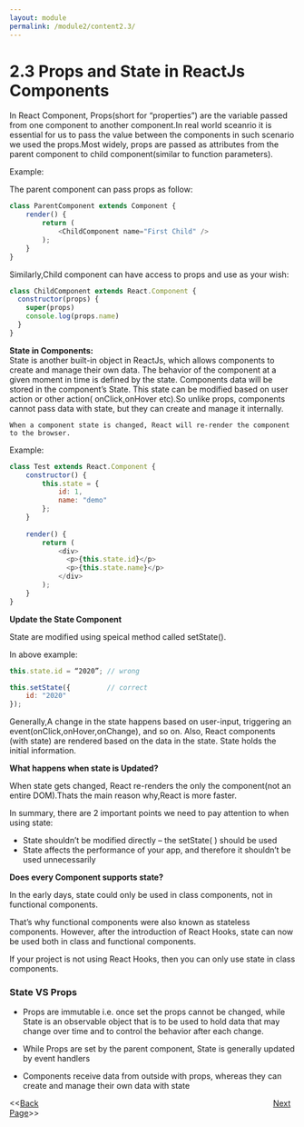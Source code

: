 ```yaml
---
layout: module
permalink: /module2/content2.3/
---
```


# 2.3 Props and State in ReactJs Components

In React Component, Props(short for “properties”)  are the variable passed from one component to another component.In real world sceanrio it is essential for us to pass the value between the components in such scenario we used the props.Most widely, props are passed as attributes from the parent component to child component(similar to function parameters).

Example:

The parent component can pass props as follow:

```js
class ParentComponent extends Component {    
    render() {    
        return (        
            <ChildComponent name="First Child" />    
        );  
    }
}


```
Similarly,Child component can have access to props and use as your wish:

```js
class ChildComponent extends React.Component {
  constructor(props) {
    super(props)
    console.log(props.name)
  }
}
```

<b>State in Components:</b><br>
State is another built-in object in ReactJs, which allows components to create and manage their own data. The behavior of the component at a given moment in time is defined by the state. Components data will be stored in the component’s State. This state can be modified based on user action or other action( onClick,onHover etc).So unlike props, components cannot pass data with state, but they can create and manage it internally.

`When a component state is changed, React will re-render the component to the browser.`

Example:

```js
class Test extends React.Component {    
    constructor() {    
        this.state = {      
            id: 1,      
            name: "demo"    
        };  
    }    
    
    render() {    
        return (      
            <div>        
              <p>{this.state.id}</p>        
              <p>{this.state.name}</p>      
            </div>    
        );  
    }
}

```

<b>Update the State Component</b><br>

State are modified using speical method called setState().

In above example:

```js
this.state.id = “2020”; // wrong

this.setState({         // correct  
    id: "2020"
});

```

Generally,A change in the state happens based on user-input, triggering an event(onClick,onHover,onChange), and so on. Also, React components (with state) are rendered based on the data in the state. State holds the initial information.

<b>What happens when state is Updated?</b><br>

When state gets changed, React re-renders the only the component(not an entire DOM).Thats the main reason why,React is more faster.

In summary, there are 2 important points we need to pay attention to when using state:

- State shouldn’t be modified directly – the setState( ) should be used
- State affects the performance of your app, and therefore it shouldn’t be used unnecessarily

<b>Does every Component supports state?</b>

In the early days, state could only be used in class components, not in functional components.

That’s why functional components were also known as stateless components. However, after the introduction of React Hooks, state can now be used both in class and functional components.

If your project is not using React Hooks, then you can only use state in class components.


### State VS Props

- Props are immutable i.e. once set the props cannot be changed, while State is an observable object that is to be used to hold data that may change over time and to control the behavior after each change.

- While Props are set by the parent component, State is generally updated by event handlers

- Components receive data from outside with props, whereas they can create and manage their own data with state





<<[Back](/ReactJs/module2/content2.2)&nbsp; &nbsp; &nbsp; &nbsp; &nbsp; &nbsp; &nbsp; &nbsp; &nbsp; &nbsp; &nbsp; &nbsp; &nbsp; &nbsp; &nbsp; &nbsp;&nbsp; &nbsp; &nbsp; &nbsp; &nbsp; &nbsp; &nbsp; &nbsp; &nbsp; &nbsp; &nbsp; &nbsp; &nbsp; &nbsp; &nbsp; &nbsp; &nbsp; &nbsp; &nbsp; &nbsp; &nbsp; &nbsp; &nbsp; &nbsp; &nbsp; &nbsp; &nbsp; &nbsp; &nbsp; &nbsp; &nbsp; &nbsp; &nbsp; &nbsp; &nbsp; &nbsp; &nbsp; [Next Page](/ReactJs/module2/content2.4/)>>

